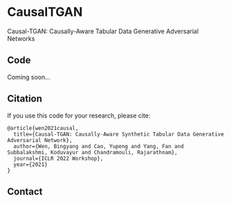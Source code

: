 # CausalTGAN
Causal-TGAN: Causally-Aware Tabular Data Generative Adversarial Networks

## Code
Coming soon...
## Citation
If you use this code for your research, please cite:
```
@article{wen2021causal,
  title={Causal-TGAN: Causally-Aware Synthetic Tabular Data Generative Adversarial Network},
  author={Wen, Bingyang and Cao, Yupeng and Yang, Fan and Subbalakshmi, Koduvayur and Chandramouli, Rajarathnam},
  journal={ICLR 2022 Workshop},
  year={2021}
}
```

## Contact 

